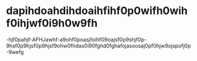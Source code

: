# dapihdoahdihdoaihfihf0p0wifh0wihf0ihjwf0i9h0w9fh
-hjf0pahjf-AFHJawhf-a9ohf0poasjfoihf09oajsf0p9shjf0p-9hsf0p9hjsf0p9hjsf9ohw0fhdas0i90fghd0fghafojasoosaj0pf0hjw9ojspofj0p-9wefg
